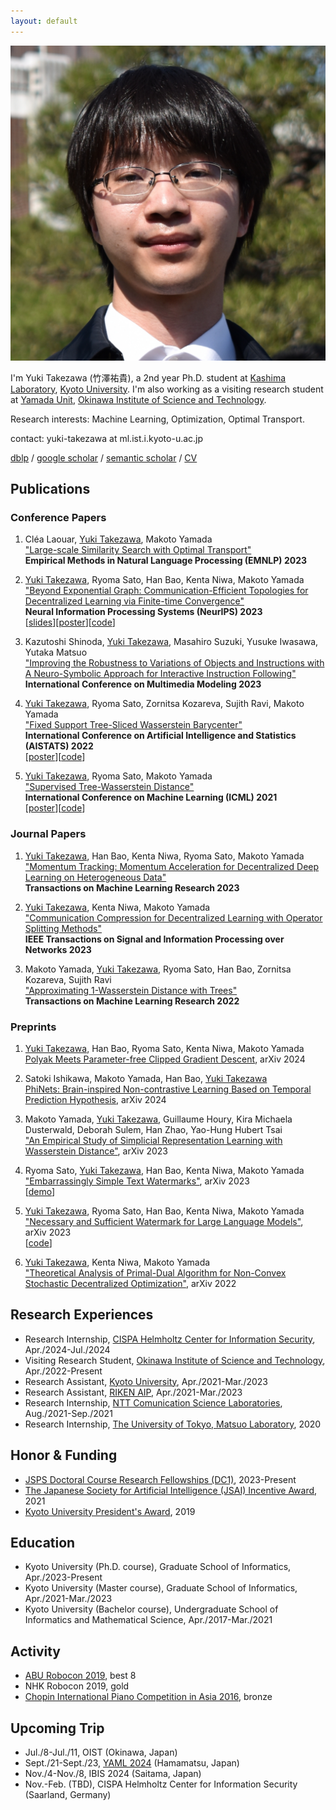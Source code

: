 ```yaml
---
layout: default
---
```

<link href='https://fonts.googleapis.com/css?family=Zen Kurenaido' rel='stylesheet'>
<img class="profile-picture" src="face.jpg">

I'm Yuki Takezawa (<span style="font-family: 'Zen Kurenaido'">竹澤祐貴</span>), a 2nd year Ph.D. student at <a href="http://www.ml.ist.i.kyoto-u.ac.jp/en/">Kashima Laboratory</a>, <a href="https://www.kyoto-u.ac.jp/en">Kyoto University</a>.
I'm also working as a visiting research student at <a href="https://oist.mlds.jp/">Yamada Unit</a>, <a href="https://www.oist.jp/">Okinawa Institute of Science and Technology</a>.

Research interests: Machine Learning, Optimization, Optimal Transport.

contact: yuki-takezawa at ml.ist.i.kyoto-u.ac.jp 

<a href="https://dblp.uni-trier.de/pid/284/1294.html">dblp</a> / <a href="https://scholar.google.com/citations?user=eaKQb8IAAAAJ&hl=en">google scholar</a> / <a href="https://www.semanticscholar.org/author/Yuki-Takezawa/2059107130">semantic scholar</a> / <a href="https://drive.google.com/file/d/1yvedVea6Sw3sBkuyQS3CCElYp8dDQKL9/view?usp=drive_link">CV</a>

## Publications
### Conference Papers
1.  Cléa Laouar, <u>Yuki Takezawa</u>, Makoto Yamada  
<a href="https://openreview.net/forum?id=HNfwD7QOaq">"Large-scale Similarity Search with Optimal Transport"</a>  
**Empirical Methods in Natural Language Processing (EMNLP) 2023**

2.  <u>Yuki Takezawa</u>, Ryoma Sato, Han Bao, Kenta Niwa, Makoto Yamada  
<a href="http://arxiv.org/abs/2305.11420">"Beyond Exponential Graph: Communication-Efficient Topologies for Decentralized Learning via Finite-time Convergence"</a>  
**Neural Information Processing Systems (NeurIPS) 2023**  
[<a href="https://speakerdeck.com/yukitakezawa/beyond-exponential-graph-communication-efficient-topology-for-decentralized-learning-via-finite-time-convergence">slides</a>][<a href="https://github.com/yukiTakezawa/yukiTakezawa.github.io/blob/gh-pages/posters/takezawa2023beyond.pdf">poster</a>][<a href="https://github.com/yukiTakezawa/BaseGraph">code</a>]  
 

3. Kazutoshi Shinoda, <u>Yuki Takezawa</u>, Masahiro Suzuki, Yusuke Iwasawa, Yutaka Matsuo  
<a href="https://arxiv.org/abs/2110.07031">"Improving the Robustness to Variations of Objects and Instructions with A Neuro-Symbolic Approach for Interactive Instruction Following" </a>  
**International Conference on Multimedia Modeling 2023**

4. <u>Yuki Takezawa</u>, Ryoma Sato, Zornitsa Kozareva, Sujith Ravi, Makoto Yamada  
<a href="https://arxiv.org/abs/2109.03431">"Fixed Support Tree-Sliced Wasserstein Barycenter"</a>  
**International Conference on Artificial Intelligence and Statistics (AISTATS) 2022**  
[<a href="https://github.com/yukiTakezawa/yukiTakezawa.github.io/blob/gh-pages/posters/takezawa2022fixed.pdf">poster</a>][<a href="https://github.com/yukiTakezawa/FS_TSWB">code</a>]  

6. <u>Yuki Takezawa</u>, Ryoma Sato, Makoto Yamada  
<a href="https://arxiv.org/abs/2101.11520">"Supervised Tree-Wasserstein Distance"</a>  
**International Conference on Machine Learning (ICML) 2021**  
[<a href="https://github.com/yukiTakezawa/yukiTakezawa.github.io/blob/gh-pages/SupervisedTreeWassersteinDistance_ICML2021_poster.pdf">poster</a>][<a href="https://github.com/yukiTakezawa/STW">code</a>]  

### Journal Papers
1. <u>Yuki Takezawa</u>, Han Bao, Kenta Niwa, Ryoma Sato, Makoto Yamada  
<a href="https://openreview.net/forum?id=8koy8QuTZD">"Momentum Tracking: Momentum Acceleration for Decentralized Deep Learning on Heterogeneous Data"</a>  
**Transactions on Machine Learning Research 2023**

2. <u>Yuki Takezawa</u>, Kenta Niwa, Makoto Yamada  
<a href="https://ieeexplore.ieee.org/document/10230896">"Communication Compression for Decentralized Learning with Operator Splitting Methods"</a>  
**IEEE Transactions on Signal and Information Processing over Networks 2023**
 
3. Makoto Yamada, <u>Yuki Takezawa</u>, Ryoma Sato, Han Bao, Zornitsa Kozareva, Sujith Ravi  
<a href="https://openreview.net/forum?id=Ig82l87ZVU&referrer=%5BTMLR%5D(%2Fgroup%3Fid%3DTMLR)">"Approximating 1-Wasserstein Distance with Trees"</a>  
**Transactions on Machine Learning Research 2022**

### Preprints
1. <u>Yuki Takezawa</u>, Han Bao, Ryoma Sato, Kenta Niwa, Makoto Yamada  
<a  href="https://arxiv.org/abs/2405.15010">Polyak Meets Parameter-free Clipped Gradient Descent</a>, arXiv 2024

2. Satoki Ishikawa, Makoto Yamada, Han Bao, <u>Yuki Takezawa</u>  
<a href="https://arxiv.org/abs/2405.14650">PhiNets: Brain-inspired Non-contrastive Learning Based on Temporal Prediction Hypothesis</a>, arXiv 2024

3. Makoto Yamada, <u>Yuki Takezawa</u>, Guillaume Houry, Kira Michaela Dusterwald, Deborah Sulem, Han Zhao, Yao-Hung Hubert Tsai  
<a href="https://arxiv.org/abs/2310.10143">"An Empirical Study of Simplicial Representation Learning with Wasserstein Distance"</a>, arXiv 2023

4.  Ryoma Sato, <u>Yuki Takezawa</u>, Han Bao, Kenta Niwa, Makoto Yamada  
<a href="https://arxiv.org/abs/2310.08920">"Embarrassingly Simple Text Watermarks"</a>, arXiv 2023  
[<a href="https://easymarkdemo.github.io/">demo</a>]

5.  <u>Yuki Takezawa</u>, Ryoma Sato, Han Bao, Kenta Niwa, Makoto Yamada  
<a href="https://arxiv.org/abs/2310.00833">"Necessary and Sufficient Watermark for Large Language Models"</a>, arXiv 2023  
[<a href="https://github.com/yukiTakezawa/necessary_and_sufficient_watermark">code</a>]  

6. <u>Yuki Takezawa</u>, Kenta Niwa, Makoto Yamada  
<a href="https://arxiv.org/abs/2205.11979">"Theoretical Analysis of Primal-Dual Algorithm for Non-Convex Stochastic Decentralized Optimization"</a>, arXiv 2022

## Research Experiences
- Research Internship, <a href="https://www.sstich.ch/">CISPA Helmholtz Center for Information Security</a>, Apr./2024-Jul./2024
- Visiting Research Student, <a href="https://oist.mlds.jp/">Okinawa Institute of Science and Technology</a>, Apr./2022-Present
- Research Assistant, <a href="https://www.kyoto-u.ac.jp/en">Kyoto University</a>, Apr./2021-Mar./2023
- Research Assistant, <a href="https://www.riken.jp/en/research/labs/aip/">RIKEN AIP</a>, Apr./2021-Mar./2023
- Research Internship, <a href="http://www.kecl.ntt.co.jp/english/index.html">NTT Comunication Science Laboratories</a>, Aug./2021-Sep./2021
- Research Internship, <a href="https://weblab.t.u-tokyo.ac.jp/en/">The University of Tokyo, Matsuo Laboratory</a>, 2020

## Honor & Funding
- <a href="https://www.jsps.go.jp/english/e-pd/index.html">JSPS Doctoral Course Research Fellowships (DC1)</a>, 2023-Present
- <a href="https://www.ai-gakkai.or.jp/en/about/award/">The Japanese Society for Artificial Intelligence (JSAI) Incentive Award</a>, 2021
- <a href="https://www.kyoto-u.ac.jp/en/about/honors/university-awards/presidents/about-the-kyoto-university-presidents-award">Kyoto University President's Award</a>, 2019

## Education
- Kyoto University (Ph.D. course), Graduate School of Informatics, Apr./2023-Present
- Kyoto University (Master course), Graduate School of Informatics, Apr./2021-Mar./2023
- Kyoto University (Bachelor course), Undergraduate School of Informatics and Mathematical Science, Apr./2017-Mar./2021

## Activity
- <a href="http://aburobocon2019.mnb.mn/en">ABU Robocon 2019</a>, best 8
- NHK Robocon 2019, gold
- <a href="https://www.chopin-asia.com/english/">Chopin International Piano Competition in Asia 2016</a>, bronze

## Upcoming Trip
- Jul./8-Jul./11, OIST (Okinawa, Japan)
- Sept./21-Sept./23, <a href="https://sites.google.com/view/yaml2024">YAML 2024</a> (Hamamatsu, Japan)  
- Nov./4-Nov./8, IBIS 2024 (Saitama, Japan)  
- Nov.-Feb. (TBD), CISPA Helmholtz Center for Information Security (Saarland, Germany)

